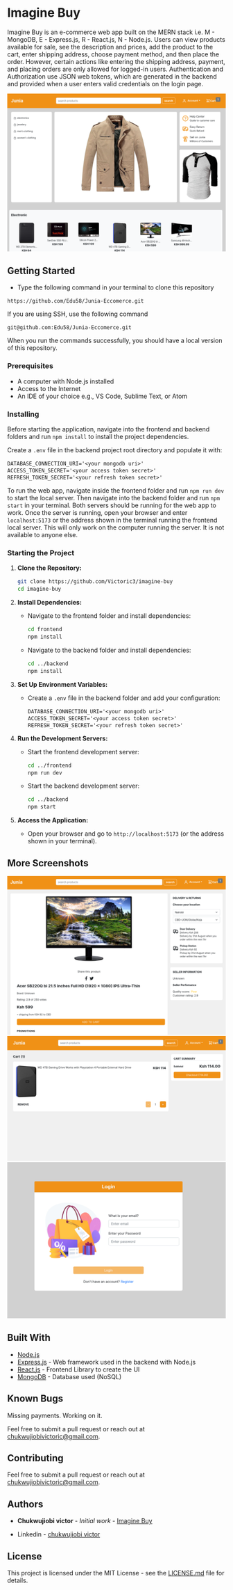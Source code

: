 # Imagine Buy

Imagine Buy is an e-commerce web app built on the MERN stack i.e. M - MongoDB, E - Express.js, R - React.js, N - Node.js. Users can view products available for sale, see the description and prices, add the product to the cart, enter shipping address, choose payment method, and then place the order. However, certain actions like entering the shipping address, payment, and placing orders are only allowed for logged-in users. Authentication and Authorization use JSON web tokens, which are generated in the backend and provided when a user enters valid credentials on the login page.

![Home](screenshots/juniahome.png)

## Getting Started

- Type the following command in your terminal to clone this repository

```
https://github.com/Edu58/Junia-Eccomerce.git
```

If you are using SSH, use the following command

```
git@github.com:Edu58/Junia-Eccomerce.git
```

When you run the commands successfully, you should have a local version of this repository.

### Prerequisites

- A computer with Node.js installed
- Access to the Internet
- An IDE of your choice e.g., VS Code, Sublime Text, or Atom

### Installing

Before starting the application, navigate into the frontend and backend folders and run `npm install` to install the project dependencies.

Create a `.env` file in the backend project root directory and populate it with:

```
DATABASE_CONNECTION_URI='<your mongodb uri>'
ACCESS_TOKEN_SECRET='<your access token secret>'
REFRESH_TOKEN_SECRET='<your refresh token secret>'
```

To run the web app, navigate inside the frontend folder and run `npm run dev` to start the local server. Then navigate into the backend folder and run `npm start` in your terminal. Both servers should be running for the web app to work. Once the server is running, open your browser and enter `localhost:5173` or the address shown in the terminal running the frontend local server. This will only work on the computer running the server. It is not available to anyone else.

### Starting the Project

1. **Clone the Repository:**
   ```bash
   git clone https://github.com/Victoric3/imagine-buy
   cd imagine-buy
   ```

2. **Install Dependencies:**
   - Navigate to the frontend folder and install dependencies:
     ```bash
     cd frontend
     npm install
     ```

   - Navigate to the backend folder and install dependencies:
     ```bash
     cd ../backend
     npm install
     ```

3. **Set Up Environment Variables:**
   - Create a `.env` file in the backend folder and add your configuration:
     ```env
     DATABASE_CONNECTION_URI='<your mongodb uri>'
     ACCESS_TOKEN_SECRET='<your access token secret>'
     REFRESH_TOKEN_SECRET='<your refresh token secret>'
     ```

4. **Run the Development Servers:**
   - Start the frontend development server:
     ```bash
     cd ../frontend
     npm run dev
     ```

   - Start the backend development server:
     ```bash
     cd ../backend
     npm start
     ```

5. **Access the Application:**
   - Open your browser and go to `http://localhost:5173` (or the address shown in your terminal).

## More Screenshots
![product](screenshots/juniaproduct.png)
![cart](screenshots/juniacart.png)
![login](screenshots/junialogin.png)

## Built With

* [Node.js](https://nodejs.org/en/)
* [Express.js](https://expressjs.com/) - Web framework used in the backend with Node.js
* [React.js](https://reactjs.org/) - Frontend Library to create the UI
* [MongoDB](https://www.mongodb.com/) - Database used (NoSQL)

## Known Bugs
Missing payments. Working on it.

Feel free to submit a pull request or reach out at chukwujiobivictoric@gmail.com.

## Contributing

Feel free to submit a pull request or reach out at chukwujiobivictoric@gmail.com.

## Authors

* **Chukwujiobi victor** - *Initial work* - [Imagine Buy](https://github.com/Victoric3/imagine-buy)

- Linkedin - [chukwujiobi victor](https://www.linkedin.com/in/chukwujiobiv/)

## License

This project is licensed under the MIT License - see the [LICENSE.md](LICENSE) file for details.
